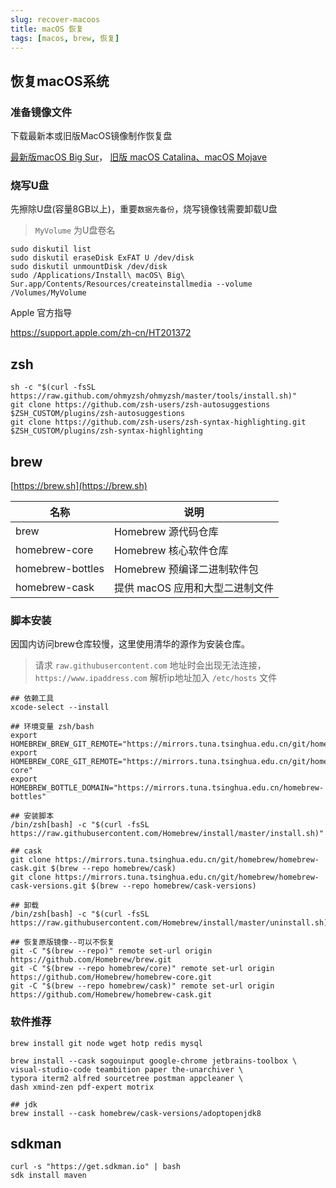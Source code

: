 ```yaml
---
slug: recover-macoos
title: macOS 恢复
tags: [macos, brew, 恢复]
---
```


## 恢复macOS系统

### 准备镜像文件

下载最新本或旧版MacOS镜像制作恢复盘

[最新版macOS Big Sur](https://support.apple.com/zh-cn/HT201475)，
[旧版 macOS Catalina、macOS Mojave](https://support.apple.com/zh-cn/HT211683)

### 烧写U盘

先擦除U盘(容量8GB以上)，重要`数据先备份`，烧写镜像钱需要卸载U盘

> `MyVolume` 为U盘卷名

```shell
sudo diskutil list
sudo diskutil eraseDisk ExFAT U /dev/disk
sudo diskutil unmountDisk /dev/disk
sudo /Applications/Install\ macOS\ Big\ Sur.app/Contents/Resources/createinstallmedia --volume /Volumes/MyVolume
```

Apple 官方指导

https://support.apple.com/zh-cn/HT201372

## zsh

```shell
sh -c "$(curl -fsSL https://raw.github.com/ohmyzsh/ohmyzsh/master/tools/install.sh)"
git clone https://github.com/zsh-users/zsh-autosuggestions $ZSH_CUSTOM/plugins/zsh-autosuggestions
git clone https://github.com/zsh-users/zsh-syntax-highlighting.git $ZSH_CUSTOM/plugins/zsh-syntax-highlighting
```

## brew

[https://brew.sh](https://brew.sh)

|名称|说明|
|---|---|
|brew|	Homebrew 源代码仓库|
|homebrew-core|	Homebrew 核心软件仓库|
|homebrew-bottles|	Homebrew 预编译二进制软件包|
|homebrew-cask|	提供 macOS 应用和大型二进制文件|

### 脚本安装

因国内访问brew仓库较慢，这里使用清华的源作为安装仓库。

> 请求 `raw.githubusercontent.com` 地址时会出现无法连接，`https://www.ipaddress.com` 解析ip地址加入 `/etc/hosts` 文件

```shell
## 依赖工具
xcode-select --install

## 环境变量 zsh/bash
export HOMEBREW_BREW_GIT_REMOTE="https://mirrors.tuna.tsinghua.edu.cn/git/homebrew/brew"
export HOMEBREW_CORE_GIT_REMOTE="https://mirrors.tuna.tsinghua.edu.cn/git/homebrew/homebrew-core"
export HOMEBREW_BOTTLE_DOMAIN="https://mirrors.tuna.tsinghua.edu.cn/homebrew-bottles"

## 安装脚本
/bin/zsh[bash] -c "$(curl -fsSL https://raw.githubusercontent.com/Homebrew/install/master/install.sh)"

## cask
git clone https://mirrors.tuna.tsinghua.edu.cn/git/homebrew/homebrew-cask.git $(brew --repo homebrew/cask)
git clone https://mirrors.tuna.tsinghua.edu.cn/git/homebrew/homebrew-cask-versions.git $(brew --repo homebrew/cask-versions)

## 卸载
/bin/zsh[bash] -c "$(curl -fsSL https://raw.githubusercontent.com/Homebrew/install/master/uninstall.sh)"

## 恢复原版镜像--可以不恢复
git -C "$(brew --repo)" remote set-url origin https://github.com/Homebrew/brew.git
git -C "$(brew --repo homebrew/core)" remote set-url origin https://github.com/Homebrew/homebrew-core.git
git -C "$(brew --repo homebrew/cask)" remote set-url origin https://github.com/Homebrew/homebrew-cask.git
```

### 软件推荐

```shell
brew install git node wget hotp redis mysql 

brew install --cask sogouinput google-chrome jetbrains-toolbox \
visual-studio-code teambition paper the-unarchiver \
typora iterm2 alfred sourcetree postman appcleaner \
dash xmind-zen pdf-expert motrix 

## jdk
brew install --cask homebrew/cask-versions/adoptopenjdk8
```

## sdkman

```shell
curl -s "https://get.sdkman.io" | bash
sdk install maven
```